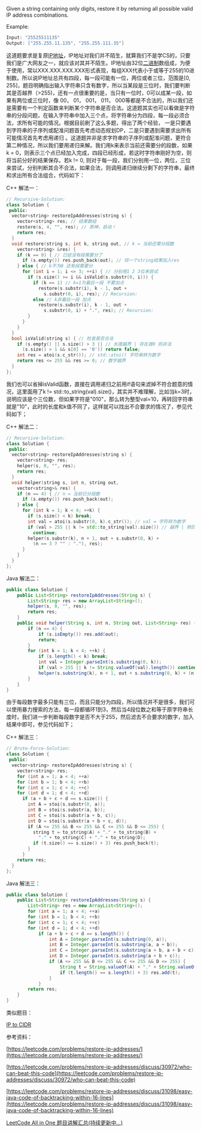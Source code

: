 Given a string containing only digits, restore it by returning all possible valid IP address combinations.

Example:

```cpp
Input: "25525511135"
Output: ["255.255.11.135", "255.255.111.35"]
```

这道题要求是复原[IP地址](http://zh.wikipedia.org/wiki/IP%E5%9C%B0%E5%9D%80)，IP地址对我们并不陌生，就算我们不是学CS的，只要我们是广大网友之一，就应该对其并不陌生。IP地址由32位[二进制](http://zh.wikipedia.org/wiki/%E4%BA%8C%E8%BF%9B%E5%88%B6)数组成，为便于使用，常以XXX.XXX.XXX.XXX形式表现，每组XXX代表小于或等于255的10进制数。所以说IP地址总共有四段，每一段可能有一位，两位或者三位，范围是[0, 255]，题目明确指出输入字符串只含有数字，所以当某段是三位时，我们要判断其是否越界（>255)，还有一点很重要的是，当只有一位时，0可以成某一段，如果有两位或三位时，像 00， 01， 001， 011， 000等都是不合法的，所以我们还是需要有一个判定函数来判断某个字符串是否合法。这道题其实也可以看做是字符串的分段问题，在输入字符串中加入三个点，将字符串分为四段，每一段必须合法，求所有可能的情况。根据目前刷了这么多题，得出了两个经验， 一是只要遇到字符串的子序列或配准问题首先考虑动态规划DP，二是只要遇到需要求出所有可能情况首先考虑用递归 。这道题并非是求字符串的子序列或配准问题，更符合第二种情况，所以我们要用递归来解。我们用k来表示当前还需要分的段数，如果k = 0，则表示三个点已经加入完成，四段已经形成，若这时字符串刚好为空，则将当前分好的结果保存。若k != 0, 则对于每一段，我们分别用一位，两位，三位来尝试，分别判断其合不合法，如果合法，则调用递归继续分剩下的字符串，最终和求出所有合法组合，代码如下：

C++ 解法一：

```cpp
// Recursive-Solution:
class Solution {
 public:
  vector<string> restoreIpAddresses(string s) {
    vector<string> res; // 结果数组
    restore(s, 4, "", res); // 原神，启动！
    return res;
  }
  void restore(string s, int k, string out, // k = 当前还需分段数
    vector<string> &res) {
    if (k == 0) { // 已经没有段需要分了
      if (s.empty()) res.push_back(out); // 将一个string结果加入res
    } else { // k不为0 还有段需要分
      for (int i = 1; i <= 3; ++i) { // 分别用1 2 3位来尝试
        if (s.size() >= i && isValid(s.substr(0, i))) {
          if (k == 1) // k=1为最后一段 不要加点
            restore(s.substr(i), k - 1, out +
              s.substr(0, i), res); // Recursion:
          else // k非最后一段 加点
            restore(s.substr(i), k - 1, out +
              s.substr(0, i) + ".", res); // Recursion:
        }
      }
    }
  }
  bool isValid(string s) { // 检查是否合法
    if (s.empty() || s.size() > 3 || // 长度越界 | 存在首0 则非法
      (s.size() > 1 && s[0] == '0')) return false;
    int res = atoi(s.c_str()); // std::atoi() 字符串转为数字
    return res <= 255 && res >= 0; // 数字越界
  }
};
```

我们也可以省掉isValid函数，直接在调用递归之前用if语句来滤掉不符合题意的情况，这里面用了k != std::to_string(val).size()，其实并不难理解，比如当k=3时，说明应该是个三位数，但如果字符是"010"，那么转为整型val=10，再转回字符串就是"10"，此时的长度和k值不同了，这样就可以找出不合要求的情况了，参见代码如下；

C++ 解法二：

```cpp
// Recursive-Solution:
class Solution {
 public:
  vector<string> restoreIpAddresses(string s) {
    vector<string> res;
    helper(s, 0, "", res);
    return res;
  }
  void helper(string s, int n, string out,
    vector<string>& res) {
    if (n == 4) { // n = 当前已分段数
      if (s.empty()) res.push_back(out);
    } else {
      for (int k = 1; k < 4; ++k) {
        if (s.size() < k) break;
        int val = atoi(s.substr(0, k).c_str()); // val = 字符转为数字
        if (val > 255 || k != std::to_string(val).size()) // 越界 | 转回字符串大小不对
          continue;
        helper(s.substr(k), n + 1, out + s.substr(0, k) +
          (n == 3 ? "" : "."), res);
      }
    }
  }
};
```

Java 解法二：

```java
public class Solution {
    public List<String> restoreIpAddresses(String s) {
        List<String> res = new ArrayList<String>();
        helper(s, 0, "", res);
        return res;
    }
    public void helper(String s, int n, String out, List<String> res) {
        if (n == 4) {
            if (s.isEmpty()) res.add(out);
            return;
        }
        for (int k = 1; k < 4; ++k) {
            if (s.length() < k) break;
            int val = Integer.parseInt(s.substring(0, k));
            if (val > 255 || k != String.valueOf(val).length()) continue;
            helper(s.substring(k), n + 1, out + s.substring(0, k) + (n == 3 ? "" : "."), res);
        }
    }
}
```

由于每段数字最多只能有三位，而且只能分为四段，所以情况并不是很多，我们可以使用暴力搜索的方法，每一段都循环1到3，然后当4段位数之和等于原字符串长度时，我们进一步判断每段数字是否不大于255，然后滤去不合要求的数字，加入结果中即可，参见代码如下；

C++ 解法三：

```cpp
// Brute-Force-Solution:
class Solution {
 public:
  vector<string> restoreIpAddresses(string s) {
    vector<string> res;
    for (int a = 1; a < 4; ++a) 
    for (int b = 1; b < 4; ++b) 
    for (int c = 1; c < 4; ++c) 
    for (int d = 1; d < 4; ++d) 
      if (a + b + c + d == s.size()) {
        int A = stoi(s.substr(0, a));
        int B = stoi(s.substr(a, b));
        int C = stoi(s.substr(a + b, c));
        int D = stoi(s.substr(a + b + c, d));
        if (A <= 255 && B <= 255 && C <= 255 && D <= 255) {
          string t = to_string(A) + "." + to_string(B) +
            "." + to_string(C) + "." + to_string(D);
          if (t.size() == s.size() + 3) res.push_back(t);
        }
      }
    return res;
  }
};
```

Java 解法三：

```java
public class Solution {
    public List<String> restoreIpAddresses(String s) {
        List<String> res = new ArrayList<String>();
        for (int a = 1; a < 4; ++a) 
        for (int b = 1; b < 4; ++b) 
        for (int c = 1; c < 4; ++c)
        for (int d = 1; d < 4; ++d) 
            if (a + b + c + d == s.length()) {
                int A = Integer.parseInt(s.substring(0, a));
                int B = Integer.parseInt(s.substring(a, a + b));
                int C = Integer.parseInt(s.substring(a + b, a + b + c));
                int D = Integer.parseInt(s.substring(a + b + c));
                if (A <= 255 && B <= 255 && C <= 255 && D <= 255) {
                    String t = String.valueOf(A) + "." + String.valueOf(B) + "." + String.valueOf(C) + "." + String.valueOf(D);
                    if (t.length() == s.length() + 3) res.add(t);
                }
            }
        return res;
    }
}
```

类似题目：

[IP to CIDR](http://www.cnblogs.com/grandyang/p/8440087.html)

参考资料：

[https://leetcode.com/problems/restore-ip-addresses/](https://leetcode.com/problems/restore-ip-addresses/)

[https://leetcode.com/problems/restore-ip-addresses/discuss/30972/who-can-beat-this-code](https://leetcode.com/problems/restore-ip-addresses/discuss/30972/who-can-beat-this-code)

[https://leetcode.com/problems/restore-ip-addresses/discuss/31098/easy-java-code-of-backtracking-within-16-lines](https://leetcode.com/problems/restore-ip-addresses/discuss/31098/easy-java-code-of-backtracking-within-16-lines)

[LeetCode All in One 题目讲解汇总(持续更新中...)](http://www.cnblogs.com/grandyang/p/4606334.html)